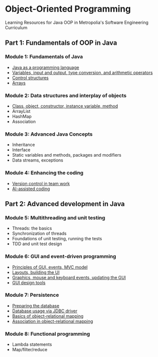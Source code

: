 # Object-Oriented Programming
Learning Resources for Java OOP in Metropolia's Software Engineering Curriculum

## Part 1: Fundamentals of OOP in Java

### Module 1: Fundamentals of Java
- [Java as a programming language](1.1_Java_as_a_programming_language.md)
- [Variables, input and output, type conversion, and arithmetic operators](1.2._Variables,_input_and_output,_type_conversion,_and_arithmetic_operators.md)
- [Control structures](1.3_Control_structures.md)
- [Arrays](1.4_Arrays.md)

### Module 2: Data structures and interplay of objects
- [Class, object, constructor, instance variable, method](2.1_Class_object_constructor_instance_variable_method.md)
- ArrayList
- HashMap
- Association

### Module 3: Advanced Java Concepts
- Inheritance
- Interface
- Static variables and methods, packages and modifiers
- Data streams, exceptions

### Module 4: Enhancing the coding
- [Version control in team work](4.1_Version_control_in_team_work.md)
- [AI-assisted coding](4.2_AI-assisted_coding.md)

## Part 2: Advanced development in Java

### Module 5: Multithreading and unit testing
- Threads: the basics
- Synchronization of threads
- Foundations of unit testing, running the tests
- TDD and unit test design

### Module 6: GUI and event-driven programming
- [Principles of GUI, events, MVC model](6.1_Principles_of_GUI,_events,_MVC_model.md)
- [Layouts, building the UI](6.2_Layouts,_building_the_UI.md)
- [Graphics, mouse and keyboard events, updating the GUI](6.3_Graphics,_mouse_and_keyboard_events,_updating_the_GUI.md)
- [GUI design tools](6.4_GUI_design_tools.md)

### Module 7: Persistence
- [Preparing the database](7.1_Preparing_the_database_and_the_connection.md)
- [Database usage via JDBC driver](7.2_Database_usage_via_JDBC_driver.md)
- [Basics of object-relational mapping](7.3_Basics_of_object-relational_mapping.md)
- [Association in object-relational mapping](7.4_Association_in_object-relational_mapping.md)

### Module 8: Functional programming
- Lambda statements
- Map/filter/reduce
